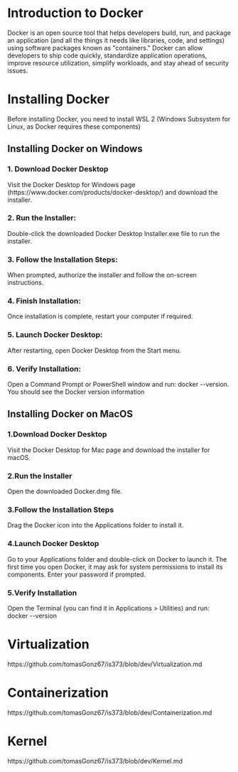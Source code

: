 <h1>Introduction to Docker</h1>
Docker is an open source tool that helps developers build, run, and package an application (and all the things it needs like libraries, code, and settings) using software packages known as "containers." Docker can allow developers to ship code quickly, standardize application operations, improve resource utilization, simplify workloads, and stay ahead of security issues.



<h1>Installing Docker</h1>
Before installing Docker, you need to install WSL 2 (Windows Subsystem for Linux, as Docker requires these components)

<h2>Installing Docker on Windows</h2>
<h3>1. Download Docker Desktop</h3>
Visit the Docker Desktop for Windows page (https://www.docker.com/products/docker-desktop/) and download the installer.
<h3>2. Run the Installer:</h3>
Double-click the downloaded Docker Desktop Installer.exe file to run the installer.
<h3>3. Follow the Installation Steps:</h3>
When prompted, authorize the installer and follow the on-screen instructions. 
<h3>4. Finish Installation:</h3>
Once installation is complete, restart your computer if required.
<h3>5. Launch Docker Desktop:</h3>
After restarting, open Docker Desktop from the Start menu.
<h3>6. Verify Installation:</h3>
Open a Command Prompt or PowerShell window and run: docker --version. You should see the Docker version information

<h2>Installing Docker on MacOS</h2>
<h3>1.Download Docker Desktop</h3>
Visit the Docker Desktop for Mac page and download the installer for macOS.
<h3>2.Run the Installer</h3>
Open the downloaded Docker.dmg file.
<h3>3.Follow the Installation Steps</h3>
Drag the Docker icon into the Applications folder to install it.
<h3>4.Launch Docker Desktop</h3>
Go to your Applications folder and double-click on Docker to launch it. The first time you open Docker, it may ask for system permissions to install its components. Enter your password if prompted.
<h3>5.Verify Installation</h3>
Open the Terminal (you can find it in Applications > Utilities) and run: docker --version

<h1>Virtualization</h1> 
https://github.com/tomasGonz67/is373/blob/dev/Virtualization.md



<h1>Containerization</h1> https://github.com/tomasGonz67/is373/blob/dev/Containerization.md



<h1>Kernel</h1> https://github.com/tomasGonz67/is373/blob/dev/Kernel.md
